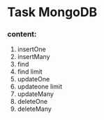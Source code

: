 # Task MongoDB

### content:
1. insertOne
2. insertMany
3. find 
4. find limit
5. updateOne
6. updateone limit
7. updateMany
8. deleteOne
9. deleteMany
